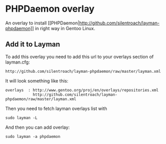 PHPDaemon overlay
=================

An overlay to install [[PHPDaemon|http://github.com/silentroach/layman-phpdaemon]] in right way in Gentoo Linux.

Add it to Layman
----------------

To add this overlay you need to add this url to your overlays section of layman.cfg:

    http://github.com/silentroach/layman-phpdaemon/raw/master/layman.xml

It will look something like this:

    overlays  : http://www.gentoo.org/proj/en/overlays/repositories.xml
                http://github.com/silentroach/layman-phpdaemon/raw/master/layman.xml

Then you need to fetch layman overlays list with

    sudo layman -L

And then you can add overlay:

    sudo layman -a phpdaemon
